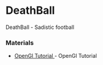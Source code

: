 # DeathBall
DeathBall - Sadistic football


### Materials
* [OpenGl Tutorial ](https://learnopengl.com/Introduction/) - OpenGl Tutorial
